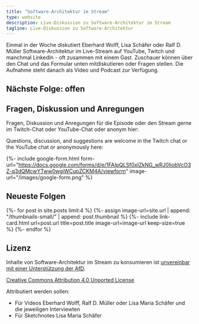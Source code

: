 ```yaml
---
title: "Software-Architektur im Stream"
type: website
description: Live-Diskussion zu Software-Architektur im Stream
tagline: Live-Diskussion zu Software-Architektur
---
```


Einmal in der Woche diskutiert Eberhard Wolff, Lisa Schäfer oder Ralf
D. Müller
Software-Architektur im
Live-Stream auf YouTube, Twitch und manchmal LinkedIn - oft zusammen mit einem
Gast. Zuschauer können über den Chat und
das Formular unten mitdiskutieren oder Fragen
stellen. 
Die Aufnahme steht danach als Video und Podcast zur Verfügung.

## Nächste Folge: offen

<!-- { include youtube.html -->
<!--   youtube-video-id="HlR70AlCwpA" -->
<!--   image-url="/thumbnails/folge280.png" -->
<!-- %} -->

<!-- <section id="content-links"> -->
<!-- 	<a href="https://www.linkedin.com/events/7376204788746620929/">LinkedIn</a> -->
<!-- 	<a href="https://www.twitch.tv/ebrwolff">Twitch</a> -->
<!-- 	<a href="https://www.youtube.com/@EberhardWolff">YouTube Channel</a> -->
<!-- </section> -->

<!-- Anstatt den Code jedes Projekts in einem eigenen Repository zu -->
<!-- verwalten, fassen Monorepos mehrere Projekte in einem einzigen -->
<!-- Repository zusammen. Das hat Vorteile: Projektübergreifende Änderungen -->
<!-- lassen sich dadurch deutlich einfacher umsetzen. Unternehmen wie -->
<!-- Google oder Uber setzen auf dieses Konzept – und sie wissen -->
<!-- vermutlich, warum. -->

<!-- Was auf den ersten Blick vielleicht wie eine großartige Idee wirkt, -->
<!-- bringt auch Herausforderungen mit sich. In dieser Episode werfen wir -->
<!-- einen Blick auf Ubers Erfahrungen mit Monorepos und was wir daraus -->
<!-- lernen können. -->

<!-- https://claude.ai/public/artifacts/e3c372ae-47cd-4706-9316-61aafb0be64a -\->

<!-- [Zum Kalendar hinzufügen](stream.ics) -->

## Fragen, Diskussion und Anregungen

Fragen, Diskussion und Anregungen für die Episode oder den Stream gerne im Twitch-Chat oder
YouTube-Chat oder anonym hier:

Questions, discussion, and suggestions are welcome in the Twitch chat or the
YouTube chat or
anonymously here:

{%- include google-form.html
  form-url="https://docs.google.com/forms/d/e/1FAIpQLSf0xIZkNG_wRJ0IiobVcO3Z-q3dQMcwYTww0wgiWCupZCKM4A/viewform"
  image-url="/images/google-form.png"
  %}

## Neueste Folgen

<div class="image-grid">
{%- for post in site.posts limit:4 %}
{%- assign image-url=site.url | append: "/thumbnails-small/" | append: post.thumbnail %}
{%- include link-card.html
  url=post.url
  title=post.title
  image-url=image-url
  keep-size=true
  %}
{%- endfor %}
</div>

## Lizenz

Inhalte von Software-Architektur im Stream zu konsumieren ist
[unvereinbar mit einer Unterstützung der AfD](/2024/01/22/folge198.html).

[Creative Commons Attribution 4.0 Unported
License](http://creativecommons.org/licenses/by/4.0/)

Attributiert werden sollen:

* Für Videos Eberhard Wolff, Ralf D. Müller oder Lisa Maria Schäfer und die jeweiligen Interviewten
* Für Sketchnotes Lisa Maria Schäfer

<a rel="me" href="https://mastodon.social/@ewolff"></a>
